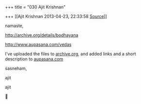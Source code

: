 +++
title = "030 Ajit Krishnan"

+++
[[Ajit Krishnan	2013-04-23, 22:33:58 [Source](https://groups.google.com/g/samskrita/c/L9l7Tww6fXQ)]]



namaste,

  

<http://archive.org/details/bodhayana>

<http://www.aupasana.com/vedas>  

  

I've uploaded the files to [archive.org](http://archive.org), and added links and a short description to [aupasana.com](http://aupasana.com)

  

sasneham,

  

  ajit

  

  

  



 ajit







